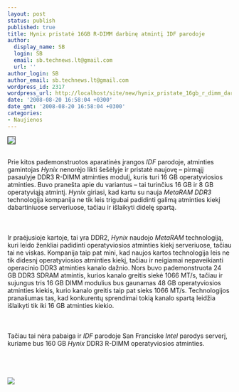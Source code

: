 ```yaml
---
layout: post
status: publish
published: true
title: Hynix pristatė 16GB R-DIMM darbinę atmintį IDF parodoje
author:
  display_name: SB
  login: SB
  email: sb.technews.lt@gmail.com
  url: ''
author_login: SB
author_email: sb.technews.lt@gmail.com
wordpress_id: 2317
wordpress_url: http://localhost/site/new/hynix_pristate_16gb_r_dimm_darbine_atminti_idf_parodoje/
date: '2008-08-20 16:58:04 +0300'
date_gmt: '2008-08-20 16:58:04 +0300'
categories:
- Naujienos
---
```

<div class="imgright"><img src="http://www.jlaenterprises.net/images/manufacturers/hynix_logo.gif" border="1"></div>
<p><br>Prie kitos pademonstruotos aparatinės įrangos <i>IDF</i> parodoje, atminties gamintojas <i>Hynix</i> nenorėjo likti šešėlyje ir pristatė naujovę – pirmąjį pasaulyje DDR3 R-DIMM atminties modulį, kuris turi 16 GB operatyviosios atminties. Buvo pranešta apie du variantus – tai turinčius 16 GB ir 8 GB operatyviąją atmintį. <i>Hynix</i> giriasi, kad kartu su nauja <i>MetaRAM DDR3</i> technologija kompanija ne tik leis trigubai padidinti galimą atminties kiekį dabartiniuose serveriuose, tačiau ir išlaikyti didelę spartą.<br />
<br><br />
<br>Ir praėjusioje kartoje, tai yra DDR2, <i>Hynix</i> naudojo <i>MetaRAM</i> technologiją, kuri leido ženkliai padidinti operatyviosios atminties kiekį serveriuose, tačiau tai ne viskas. Kompanija taip pat mini, kad naujos kartos technologija leis ne tik didesnį operatyviosios atminties kiekį, tačiau ir neigiamai nepaveikianti operacinio DDR3 atminties kanalo dažnio. Nors buvo pademonstruota 24 GB DDR3 SDRAM atmintis, kurios kanalo greitis siekė 1066 MT/s, tačiau ir  sujungus tris 16 GB DIMM modulius bus gaunamas 48 GB operatyviosios atminties kiekis, kurio kanalo greitis taip pat sieks 1066 MT/s. Technologijos pranašumas tas, kad konkurentų sprendimai tokią kanalo spartą leidžia išlaikyti tik iki 16 GB atminties kiekio.<br />
<br><br />
<br>Tačiau tai nėra pabaiga ir <i>IDF</i> parodoje San Franciske <i>Intel</i> parodys serverį, kuriame bus 160 GB <i>Hynix</i> DDR3 R-DIMM operatyviosios atminties.<br />
<br><br />
<br><br><img src="http://www.techpowerup.com/img/08-08-20/Hynix_16GBddr3.jpg"><br><br />
<br><br />
<br><br />
<br></p>
